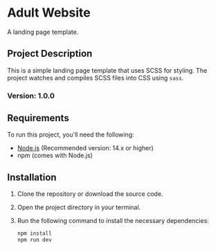 # Adult Website

A landing page template.

## Project Description

This is a simple landing page template that uses SCSS for styling. The project watches and compiles SCSS files into CSS using `sass`.

### Version: 1.0.0

## Requirements

To run this project, you'll need the following:

- [Node.js](https://nodejs.org/) (Recommended version: 14.x or higher)
- npm (comes with Node.js)

## Installation

1. Clone the repository or download the source code.
2. Open the project directory in your terminal.
3. Run the following command to install the necessary dependencies:

   ```bash
   npm install
   npm run dev

